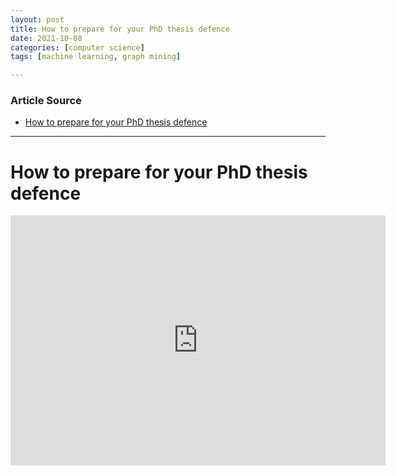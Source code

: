 ```yaml
---
layout: post
title: How to prepare for your PhD thesis defence
date: 2021-10-08
categories: [computer science]
tags: [machine learning, graph mining]

---
```


### Article Source

* [How to prepare for your PhD thesis defence](https://www.youtube.com/watch?v=DUMD_RBp_W8)


---


# How to prepare for your PhD thesis defence

<iframe width="600" height="400" src="https://www.youtube.com/embed/DUMD_RBp_W8" title="YouTube video player" frameborder="0" allow="accelerometer; autoplay; clipboard-write; encrypted-media; gyroscope; picture-in-picture" allowfullscreen></iframe>